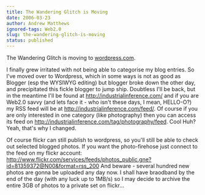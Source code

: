 ```yaml
---
title: The Wandering Glitch is Moving
date: 2006-03-23
author: Andrew Matthews
ignored-tags: Web2.0
slug: the-wandering-glitch-is-moving
status: published
---
```


The Wandering Glitch is moving to [wordpress.com](http://www.wordpress.com).

I finally grew irritated with not being able to categorise my blog entries. So I've moved over to Wordpress, which in some ways is not as good as Blogger (esp the WYSIWYG editing) but blogger broke down the other day, and precipitated this fickle blogger to jump ship. Doubtless I'll be back, but in the meantime I'll be found at <http://industrialinference.com/> and if you are Web2.0 savvy (and lets face it - who isn't these days, I mean, HELLO-O?) my RSS feed will be at <http://industrialinference.com/feed/>. Of course if you are only interested in one category (like photography) then you can access its feed on <http://industrialinference.com/tag/photography/feed>. Cool Huh? Yeah, that's why I changed.

Of course flickr can still publish to wordpress, so you'll still be able to check out selected blogged photos. If you want the photo-firehose just connect to the feed on my flickr account: <http://www.flickr.com/services/feeds/photos_public.gne?id=81359372@N00&format=rss_200> And beware - several hundred new photos are gonna be uploaded any day now. I shall have braodband by the end of the day (with any luck up to 1MB/s) so I may decide to archive the entire 3GB of photos to a private set on flickr...

